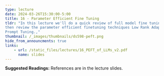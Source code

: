 ```yaml
---
type: lecture
date: 2024-03-26T15:30:00-5:00
title: 16 - Parameter Efficient Fine Tuning
tldr: "In this lecture we'll do a quick review of full model fine tuning
then review the parameter efficient finetuning techniques Low Rank Adaptation and
Prompt Tuning.,"
thumbnail: /_images/thumbnails/ds598-peft.png
hide_from_announcments: true
links: 
    - url: /static_files/lectures/16_PEFT_of_LLMs_v2.pdf
      name: slides
---
```

**Suggested Readings:**
References are in the lecture slides.
